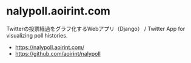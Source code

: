 # nalypoll.aoirint.com

Twitterの投票経過をグラフ化するWebアプリ（Django） / Twitter App for visualizing poll histories.

- <https://nalypoll.aoirint.com/>
- <https://github.com/aoirint/nalypoll>
